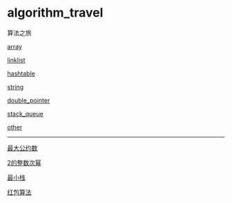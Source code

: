 # algorithm_travel
算法之旅

<a href="array/readme.md">array</a>

<a href="linklist/readme.md">linklist</a>

<a href="hashtable/readme.md">hashtable</a>

<a href="string/readme.md">string</a>

<a href="double_pointer/readme.md">double_pointer</a>

<a href="stack_queue/readme.md">stack_queue</a>

<a href="other/readme.md">other</a>

------------------------------------
<a href="最大公约数">最大公约数</a>

<a href="2的整数次幂">2的整数次幂</a>

<a href="最小栈">最小栈</a>

<a href="红包算法/红包算法.md">红包算法</a>
